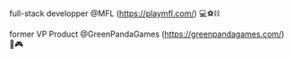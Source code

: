 full-stack developper @MFL (https://playmfl.com/) 💻⚽⛓️

former VP Product @GreenPandaGames (https://greenpandagames.com/) 📱🎮
